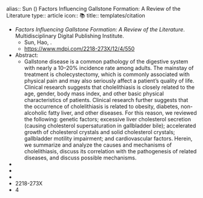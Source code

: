 alias:: Sun () Factors Influencing Gallstone Formation: A Review of the Literature
type:: article
icon:: 📚
title:: templates/citation

- *Factors Influencing Gallstone Formation: A Review of the Literature*. Multidisciplinary Digital Publishing Institute.
	- Sun, Hao, .
	- https://www.mdpi.com/2218-273X/12/4/550
- Abstract:
	- Gallstone disease is a common pathology of the digestive system with nearly a 10–20% incidence rate among adults. The mainstay of treatment is cholecystectomy, which is commonly associated with physical pain and may also seriously affect a patient’s quality of life. Clinical research suggests that cholelithiasis is closely related to the age, gender, body mass index, and other basic physical characteristics of patients. Clinical research further suggests that the occurrence of cholelithiasis is related to obesity, diabetes, non-alcoholic fatty liver, and other diseases. For this reason, we reviewed the following: genetic factors; excessive liver cholesterol secretion (causing cholesterol supersaturation in gallbladder bile); accelerated growth of cholesterol crystals and solid cholesterol crystals; gallbladder motility impairment; and cardiovascular factors. Herein, we summarize and analyze the causes and mechanisms of cholelithiasis, discuss its correlation with the pathogenesis of related diseases, and discuss possible mechanisms.
-
-
-
- 2218-273X
- 4